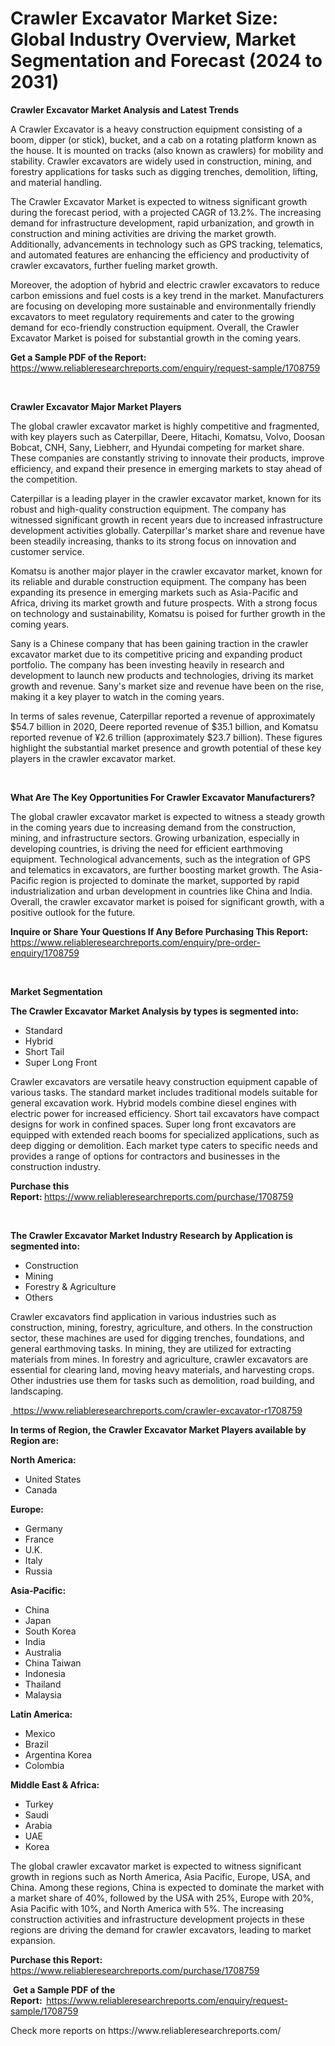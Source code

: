 <p><h1>Crawler Excavator Market Size: Global Industry Overview, Market Segmentation and Forecast (2024 to 2031)</h1></p><p><strong>Crawler Excavator Market Analysis and Latest Trends</strong></p>
<p><p>A Crawler Excavator is a heavy construction equipment consisting of a boom, dipper (or stick), bucket, and a cab on a rotating platform known as the house. It is mounted on tracks (also known as crawlers) for mobility and stability. Crawler excavators are widely used in construction, mining, and forestry applications for tasks such as digging trenches, demolition, lifting, and material handling.</p><p>The Crawler Excavator Market is expected to witness significant growth during the forecast period, with a projected CAGR of 13.2%. The increasing demand for infrastructure development, rapid urbanization, and growth in construction and mining activities are driving the market growth. Additionally, advancements in technology such as GPS tracking, telematics, and automated features are enhancing the efficiency and productivity of crawler excavators, further fueling market growth.</p><p>Moreover, the adoption of hybrid and electric crawler excavators to reduce carbon emissions and fuel costs is a key trend in the market. Manufacturers are focusing on developing more sustainable and environmentally friendly excavators to meet regulatory requirements and cater to the growing demand for eco-friendly construction equipment. Overall, the Crawler Excavator Market is poised for substantial growth in the coming years.</p></p>
<p><strong>Get a Sample PDF of the Report:&nbsp;</strong> <a href="https://www.reliableresearchreports.com/enquiry/request-sample/1708759">https://www.reliableresearchreports.com/enquiry/request-sample/1708759</a></p>
<p>&nbsp;</p>
<p><strong>Crawler Excavator Major Market Players</strong></p>
<p><p>The global crawler excavator market is highly competitive and fragmented, with key players such as Caterpillar, Deere, Hitachi, Komatsu, Volvo, Doosan Bobcat, CNH, Sany, Liebherr, and Hyundai competing for market share. These companies are constantly striving to innovate their products, improve efficiency, and expand their presence in emerging markets to stay ahead of the competition.</p><p>Caterpillar is a leading player in the crawler excavator market, known for its robust and high-quality construction equipment. The company has witnessed significant growth in recent years due to increased infrastructure development activities globally. Caterpillar's market share and revenue have been steadily increasing, thanks to its strong focus on innovation and customer service.</p><p>Komatsu is another major player in the crawler excavator market, known for its reliable and durable construction equipment. The company has been expanding its presence in emerging markets such as Asia-Pacific and Africa, driving its market growth and future prospects. With a strong focus on technology and sustainability, Komatsu is poised for further growth in the coming years.</p><p>Sany is a Chinese company that has been gaining traction in the crawler excavator market due to its competitive pricing and expanding product portfolio. The company has been investing heavily in research and development to launch new products and technologies, driving its market growth and revenue. Sany's market size and revenue have been on the rise, making it a key player to watch in the coming years.</p><p>In terms of sales revenue, Caterpillar reported a revenue of approximately $54.7 billion in 2020, Deere reported revenue of $35.1 billion, and Komatsu reported revenue of ¥2.6 trillion (approximately $23.7 billion). These figures highlight the substantial market presence and growth potential of these key players in the crawler excavator market.</p></p>
<p>&nbsp;</p>
<p><strong>What Are The Key Opportunities For Crawler Excavator Manufacturers?</strong></p>
<p><p>The global crawler excavator market is expected to witness a steady growth in the coming years due to increasing demand from the construction, mining, and infrastructure sectors. Growing urbanization, especially in developing countries, is driving the need for efficient earthmoving equipment. Technological advancements, such as the integration of GPS and telematics in excavators, are further boosting market growth. The Asia-Pacific region is projected to dominate the market, supported by rapid industrialization and urban development in countries like China and India. Overall, the crawler excavator market is poised for significant growth, with a positive outlook for the future.</p></p>
<p><strong>Inquire or Share Your Questions If Any Before Purchasing This Report:</strong> <a href="https://www.reliableresearchreports.com/enquiry/pre-order-enquiry/1708759">https://www.reliableresearchreports.com/enquiry/pre-order-enquiry/1708759</a></p>
<p>&nbsp;</p>
<p><strong>Market Segmentation</strong></p>
<p><strong>The Crawler Excavator Market Analysis by types is segmented into:</strong></p>
<p><ul><li>Standard</li><li>Hybrid</li><li>Short Tail</li><li>Super Long Front</li></ul></p>
<p><p>Crawler excavators are versatile heavy construction equipment capable of various tasks. The standard market includes traditional models suitable for general excavation work. Hybrid models combine diesel engines with electric power for increased efficiency. Short tail excavators have compact designs for work in confined spaces. Super long front excavators are equipped with extended reach booms for specialized applications, such as deep digging or demolition. Each market type caters to specific needs and provides a range of options for contractors and businesses in the construction industry.</p></p>
<p><strong>Purchase this Report:&nbsp;</strong><a href="https://www.reliableresearchreports.com/purchase/1708759">https://www.reliableresearchreports.com/purchase/1708759</a></p>
<p>&nbsp;</p>
<p><strong>The Crawler Excavator Market Industry Research by Application is segmented into:</strong></p>
<p><ul><li>Construction</li><li>Mining</li><li>Forestry & Agriculture</li><li>Others</li></ul></p>
<p><p>Crawler excavators find application in various industries such as construction, mining, forestry, agriculture, and others. In the construction sector, these machines are used for digging trenches, foundations, and general earthmoving tasks. In mining, they are utilized for extracting materials from mines. In forestry and agriculture, crawler excavators are essential for clearing land, moving heavy materials, and harvesting crops. Other industries use them for tasks such as demolition, road building, and landscaping.</p></p>
<p><a href="https://www.reliableresearchreports.com/crawler-excavator-r1708759">&nbsp;https://www.reliableresearchreports.com/crawler-excavator-r1708759</a></p>
<p><strong>In terms of Region, the Crawler Excavator Market Players available by Region are:</strong></p>
<p>
    <p> <strong> North America: </strong>
        <ul>
            <li>United States</li>
            <li>Canada</li>
        </ul>
        </p> 
    <p> <strong> Europe: </strong>
        <ul>
            <li>Germany</li>
            <li>France</li>
            <li>U.K.</li>
            <li>Italy</li>
            <li>Russia</li>
        </ul>
        </p> 
    <p> <strong> Asia-Pacific: </strong>
        <ul>
            <li>China</li>
            <li>Japan</li>
            <li>South Korea</li>
            <li>India</li>
            <li>Australia</li>
            <li>China Taiwan</li>
            <li>Indonesia</li>
            <li>Thailand</li>
            <li>Malaysia</li>
        </ul>
        </p> 
    <p> <strong> Latin America: </strong>
        <ul>
            <li>Mexico</li>
            <li>Brazil</li>
            <li>Argentina Korea</li>
            <li>Colombia</li>
        </ul>
        </p> 
    <p> <strong> Middle East & Africa: </strong>
        <ul>
            <li>Turkey</li>
            <li>Saudi</li>
            <li>Arabia</li>
            <li>UAE</li>
            <li>Korea</li>
        </ul>
    </p>
    </p>
<p><p>The global crawler excavator market is expected to witness significant growth in regions such as North America, Asia Pacific, Europe, USA, and China. Among these regions, China is expected to dominate the market with a market share of 40%, followed by the USA with 25%, Europe with 20%, Asia Pacific with 10%, and North America with 5%. The increasing construction activities and infrastructure development projects in these regions are driving the demand for crawler excavators, leading to market expansion.</p></p>
<p><strong>Purchase this Report: </strong><a href="https://www.reliableresearchreports.com/purchase/1708759">https://www.reliableresearchreports.com/purchase/1708759</a></p>
<p>&nbsp;<strong>Get a Sample PDF of the Report:&nbsp;&nbsp;</strong><a href="https://www.reliableresearchreports.com/enquiry/request-sample/1708759">https://www.reliableresearchreports.com/enquiry/request-sample/1708759</a></p>
<p><strong></strong></p>
<p>Check more reports on https://www.reliableresearchreports.com/</p>